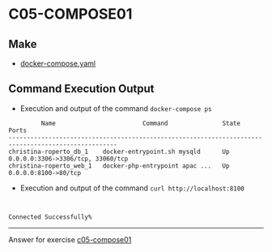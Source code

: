 # C05-COMPOSE01

## Make
- [docker-compose.yaml](docker-compose.yaml)

## Command Execution Output

- Execution and output of the command `docker-compose ps`

```
         Name                        Command               State                 Ports
----------------------------------------------------------------------------------------------------
christina-roperto_db_1    docker-entrypoint.sh mysqld      Up      0.0.0.0:3306->3306/tcp, 33060/tcp
christina-roperto_web_1   docker-php-entrypoint apac ...   Up      0.0.0.0:8100->80/tcp
```

- Execution and output of the command `curl http://localhost:8100`

```


Connected Successfully%
```


***
Answer for exercise [c05-compose01](https://github.com/devopsacademyau/academy/blob/c41e824fb2a2c55e3a30b2371a87e3a7551b6741/classes/05class/exercises/c05-compose01/README.md)